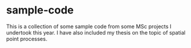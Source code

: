 # sample-code
This is a collection of some sample code from some MSc projects I undertook this year. I have also included my thesis on the
topic of spatial point processes.
